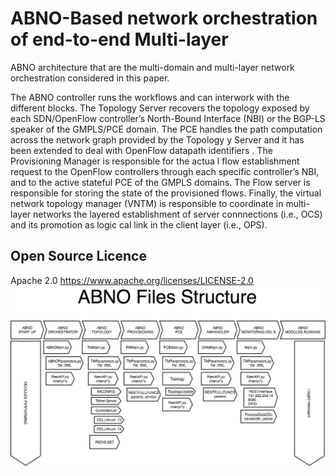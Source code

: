 # ABNO-Based network orchestration of end-to-end Multi-layer 

ABNO architecture that are the multi-domain and multi-layer network orchestration considered in this paper.

The ABNO controller runs the workflows and can interwork with the different blocks. The Topology Server recovers the topology exposed by each SDN/OpenFlow controller’s North-Bound Interface (NBI) or the BGP-LS speaker of the GMPLS/PCE domain. The PCE handles the path computation across the network graph provided by the Topology y Server and it has been extended to deal with OpenFlow datapath identifiers . The Provisioning Manager is responsible for the actua l flow establishment request to the OpenFlow controllers through each specific controller’s NBI, and to the active stateful PCE of the GMPLS domains. The Flow server is responsible for storing the state of the provisioned flows. Finally, the virtual network topology manager (VNTM) is responsible to coordinate in multi-layer networks the layered establishment of server connnections (i.e., OCS) and its promotion as logic cal link in the client layer (i.e., OPS).

## Open Source Licence
Apache 2.0
https://www.apache.org/licenses/LICENSE-2.0
![ABNO Structure](ABNO_Structure.png)
